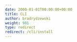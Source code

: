```yaml
---
date: 2000-01-01T00:00:00+00:00
title: CLI
author: bradrydzewski
weight: 901
type: redirect
redirect: /cli/install
---
```


